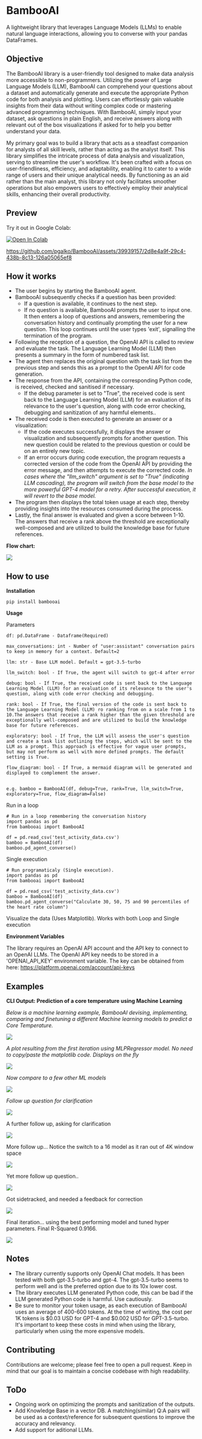 # BambooAI
A lightweight library that leverages Language Models (LLMs) to enable natural language interactions, allowing you to converse with your pandas DataFrames.

## Objective

The BambooAI library is a user-friendly tool designed to make data analysis more accessible to non-programmers. Utilizing the power of Large Language Models (LLM), BambooAI can comprehend your questions about a dataset and automatically generate and execute the appropriate Python code for both analysis and plotting. Users can effortlessly gain valuable insights from their data without writing complex code or mastering advanced programming techniques. With BambooAI, simply input your dataset, ask questions in plain English, and receive answers along with relevant out of the box visualizations if asked for to help you better understand your data.

My primary goal was to build a library that acts as a steadfast companion for analysts of all skill levels, rather than acting as the analyst itself. This library simplifies the intricate process of data analysis and visualization, serving to streamline the user's workflow. It's been crafted with a focus on user-friendliness, efficiency, and adaptability, enabling it to cater to a wide range of users and their unique analytical needs. By functioning as an aid rather than the main analyst, this library not only facilitates smoother operations but also empowers users to effectively employ their analytical skills, enhancing their overall productivity.

## Preview

Try it out in Google Colab:

[![Open In Colab](https://colab.research.google.com/assets/colab-badge.svg)](https://colab.research.google.com/drive/1grKtqKD4u8cVGMoVv__umci4F7IU14vU?usp=sharing)

https://github.com/pgalko/BambooAI/assets/39939157/2d8e4a9f-29c4-438b-8c13-126a05065ef8

## How it works

- The user begins by starting the BambooAI agent.
- BambooAI subsequently checks if a question has been provided:
  - If a question is available, it continues to the next step.
  - If no question is available, BambooAI prompts the user to input one. It then enters a loop of questions and answers, remembering the conversation history and continually prompting the user for a new question. This loop continues until the user types 'exit', signalling the termination of the program.
- Following the reception of a question, the OpenAI API is called to review and evaluate the task. The Language Learning Model (LLM) then presents a summary in the form of numbered task list.
- The agent then replaces the original question with the task list from the previous step and sends this as a prompt to the OpenAI API for code generation.
- The response from the API, containing the corresponding Python code, is received, checked and sanitised if necessary.
  - If the debug parameter is set to "True", the received code is sent back to the Language Learning Model (LLM) for an evaluation of its relevance to the user's question, along with code error checking, debugging and sanitization of any harmful elements..
- The received code is then executed to generate an answer or a visualization:
  - If the code executes successfully, it displays the answer or visualization and subsequently prompts for another question. This new question could be related to the previous question or could be on an entirely new topic.
  - If an error occurs during code execution, the program requests a corrected version of the code from the OpenAI API by providing the error message, and then attempts to execute the corrected code. *In cases where the "llm_switch" argument is set to "True" (indicating LLM cascading), the program will switch from the base model to the more powerful GPT-4 model for a retry. After successful execution, it will revert to the base model.*
- The program then displays the total token usage at each step, thereby providing insights into the resources consumed during the process.
- Lastly, the final answer is evaluated and given a score between 1-10. The answers that receive a rank above the threshold are exceptionally well-composed and are utilized to build the knowledge base for future references.
 
**Flow chart:**

![](images/flow_chart_3.png)

## How to use

**Installation**

```
pip install bambooai
```

**Usage**

Parameters

```
df: pd.DataFrame - Dataframe(Required)

max_conversations: int - Number of "user:assistant" conversation pairs to keep in memory for a context. Default=2

llm: str - Base LLM model. Default = gpt-3.5-turbo

llm_switch: bool - If True, the agent will switch to gpt-4 after error

debug: bool - If True, the received code is sent back to the Language Learning Model (LLM) for an evaluation of its relevance to the user's question, along with code error checking and debugging.

rank: bool - If True, the final version of the code is sent back to the Language Learning Model (LLM) ro ranking from on a scale from 1 to 10.The answers that receive a rank higher than the given threshold are exceptionally well-composed and are utilized to build the knowledge base for future references.

exploratory: bool - If True, the LLM will assess the user's question and create a task list outlining the steps, which will be sent to the LLM as a prompt. This approach is effective for vague user prompts, but may not perform as well with more defined prompts. The default setting is True.

flow_diagram: bool - If True, a mermaid diagram will be generated and displayed to complement the answer.


e.g. bamboo = BambooAI(df, debug=True, rank=True, llm_switch=True, exploratory=True, flow_diagram=False)
```

Run in a loop

```
# Run in a loop remembering the conversation history
import pandas as pd
from bambooai import BambooAI

df = pd.read_csv('test_activity_data.csv')
bamboo = BambooAI(df)
bamboo.pd_agent_converse()
```
Single execution
```
# Run programaticaly (Single execution).
import pandas as pd
from bambooai import BambooAI

df = pd.read_csv('test_activity_data.csv')
bamboo = BambooAI(df)
bamboo.pd_agent_converse("Calculate 30, 50, 75 and 90 percentiles of the heart rate column")
```
Visualize the data (Uses Matplotlib). Works with both Loop and Single execution

**Environment Variables**

The library requires an OpenAI API account and the API key to connect to an OpenAI LLMs. The OpenAI API key needs to be stored in a 'OPENAI_API_KEY' environment variable.
The key can be obtained from here: https://platform.openai.com/account/api-keys

## Examples

**CLI Output: Prediction of a core temperature using Machine Learning**

*Below is a machine learning example, BambooAI devising, implementing, comparing and finetuning a different Machine learning models to predict a Core Temperature.*

![](images/1.png)

*A plot resulting from the first iteration using MLPRegressor model. No need to copy/paste the matplotlib code. Displays on the fly*

![](images/plot1.png)

*Now compare to a few other ML models*

![](images/2.png)

*Follow up question for clarification*

![](images/3.png)

A further follow up, asking for clarification

![](images/4.png)

More follow up... Notice the switch to a 16 model as it ran out of 4K window space

![](images/5.png)

Yet more follow up question..

![](images/6.png)

Got sidetracked, and needed a feedback for correction

![](images/7.png)

Final iteration... using the best performing model and tuned hyper parameters. Final R-Squared 0.9166.

![](images/8.png)

## Notes

- The library currently supports only OpenAI Chat models. It has been tested with both gpt-3.5-turbo and gpt-4. The gpt-3.5-turbo seems to perform well and is the preferred option due to its 10x lower cost.
- The library executes LLM generated Python code, this can be bad if the LLM generated Python code is harmful. Use cautiously.
- Be sure to monitor your token usage, as each execution of BambooAI uses an average of 400-600 tokens. At the time of writing, the cost per 1K tokens is $0.03 USD for GPT-4 and $0.002 USD for GPT-3.5-turbo. It's important to keep these costs in mind when using the library, particularly when using the more expensive models.

## Contributing

Contributions are welcome; please feel free to open a pull request. Keep in mind that our goal is to maintain a concise codebase with high readability.

## ToDo

- Ongoing work on optimizing the prompts and sanitization of the outputs.
- Add Knowledge Base in a vector DB. A matching(similar) Q:A pairs will be used as a context/reference for subsequent questions to improve the accuracy and relevancy.
- Add support for aditional LLMs.

